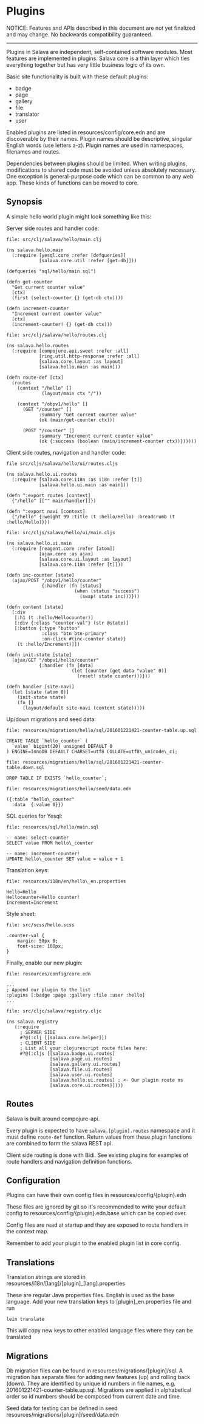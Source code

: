 # Plugins


NOTICE: Features and APIs described in this document are not yet finalized and
may change. No backwards compatibility guaranteed.

---

Plugins in Salava are independent, self-contained software modules. Most
features are implemented in plugins. Salava core is a thin layer which ties
everything together but has very little business logic of its own.

Basic site functionality is built with these default plugins:

- badge
- page
- gallery
- file 
- translator
- user


Enabled plugins are listed in resources/config/core.edn and are discoverable by
their names. Plugin names should be descriptive, singular English words
(use letters a-z). Plugin names are used in namespaces, filenames and routes.

Dependencies between plugins should be limited. When writing plugins,
modifications to shared code must be avoided unless absolutely
necessary. One exception is general-purpose code which can be
common to any web app. These kinds of functions can be moved to
core.

## Synopsis

A simple hello world plugin might look something like this:


Server side routes and handler code:

```
file: src/clj/salava/hello/main.clj

(ns salava.hello.main
  (:require [yesql.core :refer [defqueries]]
            [salava.core.util :refer [get-db]]))

(defqueries "sql/hello/main.sql")

(defn get-counter
  "Get current counter value"
  [ctx]
  (first (select-counter {} (get-db ctx))))

(defn increment-counter
  "Increment current counter value"
  [ctx]
  (increment-counter! {} (get-db ctx)))
```

```
file: src/clj/salava/hello/routes.clj

(ns salava.hello.routes
  (:require [compojure.api.sweet :refer :all]
            [ring.util.http-response :refer :all]
            [salava.core.layout :as layout]
            [salava.hello.main :as main]))

(defn route-def [ctx]
  (routes
    (context "/hello" []
             (layout/main ctx "/"))

    (context "/obpv1/hello" []
      (GET "/counter" []
            :summary "Get current counter value"
            (ok (main/get-counter ctx)))

      (POST "/counter" []
            :summary "Increment current counter value"
            (ok {:success (boolean (main/increment-counter ctx))})))))
```


Client side routes, navigation and handler code:

```
file src/cljs/salava/hello/ui/routes.cljs

(ns salava.hello.ui.routes
  (:require [salava.core.i18n :as i18n :refer [t]]
            [salava.hello.ui.main :as main]))

(defn ^:export routes [context]
  {"/hello" [["" main/handler]]})

(defn ^:export navi [context]
  {"/hello" {:weight 99 :title (t :hello/Hello) :breadcrumb (t :hello/Hello)}})

```

```
file: src/cljs/salava/hello/ui/main.cljs

(ns salava.hello.ui.main
  (:require [reagent.core :refer [atom]]
            [ajax.core :as ajax]
            [salava.core.ui.layout :as layout]
            [salava.core.i18n :refer [t]]))

(defn inc-counter [state]
  (ajax/POST "/obpv1/hello/counter"
             {:handler (fn [status]
                         (when (status "success")
                           (swap! state inc)))}))

(defn content [state]
  [:div
   [:h1 (t :hello/Hellocounter)]
   [:div {:class "counter-val"} (str @state)]
   [:button {:type "button"
             :class "btn btn-primary"
             :on-click #(inc-counter state)}
    (t :hello/Increment)]])

(defn init-state [state]
  (ajax/GET "/obpv1/hello/counter"
            {:handler (fn [data]
                        (let [counter (get data "value" 0)]
                          (reset! state counter)))}))

(defn handler [site-navi]
  (let [state (atom 0)]
    (init-state state)
    (fn []
      (layout/default site-navi (content state)))))
```


Up/down migrations and seed data:

```
file: resources/migrations/hello/sql/201601221421-counter-table.up.sql

CREATE TABLE `hello_counter` (
  `value` bigint(20) unsigned DEFAULT 0
) ENGINE=InnoDB DEFAULT CHARSET=utf8 COLLATE=utf8\_unicode\_ci;
```

```
file: resources/migrations/hello/sql/201601221421-counter-table.down.sql

DROP TABLE IF EXISTS `hello_counter`;
```
```
file: resources/migrations/hello/seed/data.edn

({:table "hello\_counter"
  :data  {:value 0}})
```


SQL queries for Yesql:

```
file: resources/sql/hello/main.sql

-- name: select-counter
SELECT value FROM hello\_counter

-- name: increment-counter!
UPDATE hello\_counter SET value = value + 1
```


Translation keys:

```
file: resources/i18n/en/hello\_en.properties

Hello=Hello
Hellocounter=Hello counter!
Increment=Increment
```


Style sheet:

```
file: src/scss/hello.scss

.counter-val {
    margin: 50px 0;
    font-size: 100px;
}
```


Finally, enable our new plugin:

```
file: resources/config/core.edn

...
; Append our plugin to the list
:plugins [:badge :page :gallery :file :user :hello]
...

```

```
file: src/cljc/salava/registry.cljc

(ns salava.registry
   (:require
     ; SERVER SIDE
     #?@(:clj [[salava.core.helper]])
     ; CLIENT SIDE
     ; List all your clojurescript route files here:
     #?@(:cljs [[salava.badge.ui.routes]
                [salava.page.ui.routes]
                [salava.gallery.ui.routes]
                [salava.file.ui.routes]
                [salava.user.ui.routes]
                [salava.hello.ui.routes] ; <- Our plugin route ns
                [salava.core.ui.routes]])))

```


## Routes

Salava is built around compojure-api.

Every plugin is expected to have ```salava.[plugin].routes``` namespace and it
must define ```route-def``` function. Return values from these plugin functions
are combined to form the salava REST api.

Client side routing is done with Bidi. See existing plugins for examples of
route handlers and navigation definition functions.

## Configuration

Plugins can have their own config files in resources/config/{plugin}.edn

These files are ignored by git so it's recommended to write your default config
to resources/config/{plugin}.edn.base which can be copied over.

Config files are read at startup and they are exposed to route handlers in the
context map.

Remember to add your plugin to the enabled plugin list in core config.


## Translations

Translation strings are stored in  
resources/i18n/[lang]/[plugin]\_[lang].properties

These are regular Java properties files. English is used as the base language.
Add your new translation keys to [plugin]\_en.properties file and run

    lein translate

This will copy new keys to other enabled language files where they can be translated


## Migrations

Db migration files can be found in resources/migrations/[plugin]/sql. A migration has
separate files for adding new features (up) and rolling back (down). They are
identified by unique id numbers in file names, e.g.
201601221421-counter-table.up.sql. Migrations are applied in alphabetical order
so id numbers should be composed from current date and time.

Seed data for testing can be defined in seed resources/migrations/[plugin]/seed/data.edn
